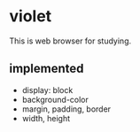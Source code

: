 # violet
This is web browser for studying.

## implemented
- display: block
- background-color
- margin, padding, border
- width, height
